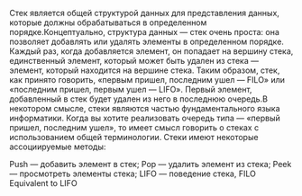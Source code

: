 Стек является общей структурой данных для представления данных, которые должны обрабатываться в определенном порядке.Концептуально, структура данных — стек очень проста: она позволяет добавлять или удалять элементы в определенном порядке. Каждый раз, когда добавляется элемент, он попадает на вершину стека, единственный элемент, который может быть удален из стека — элемент, который находится на вершине стека. Таким образом, стек, как принято говорить, «первым пришел, последним ушел — FILO» или «последним пришел, первым ушел — LIFO». Первый элемент, добавленный в стек будет удален из него в последнюю очередь.В некотором смысле, стеки являются частью фундаментального языка информатики. Когда вы хотите реализовать очередь типа — «первый пришел, последним ушел», то имеет смысл говорить о стеках с использованием общей терминологии.
Стеки имеют некоторые ассоциируемые методы:

Push — добавить элемент в стек;
Pop   — удалить элемент из стека;
Peek — просмотреть элементы стека;
LIFO — поведение стека,
FILO Equivalent to LIFO
